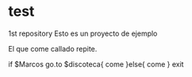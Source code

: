 # test
1st repository
Esto es un proyecto de ejemplo

El que come callado repite.

if $Marcos go.to $discoteca{
    come
}else{
    come
}
exit